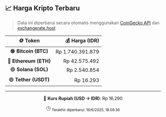 

<!-- HARGA_KRIPTO -->
## 📈 Harga Kripto Terbaru

> Data ini diperbarui secara otomatis menggunakan [CoinGecko API](https://www.coingecko.com/) dan [exchangerate.host](https://exchangerate.host/)

<div align="center">

| 🪙 Token | 💰 Harga (IDR) |
|:------:|---------------:|
| 🟠 **Bitcoin (BTC)**   | Rp 1.740.391.879 |
| 🔵 **Ethereum (ETH)**  | Rp 42.575.492 |
| 🟣 **Solana (SOL)**    | Rp 2.540.854 |
| 🟢 **Tether (USDT)**   | Rp 16.293 |

---

💱 **Kurs Rupiah (USD → IDR)**: Rp 16.290

🕒 <sub>Terakhir diperbarui: 16/6/2025, 18.09.36</sub>

</div>
<!-- /HARGA_KRIPTO -->